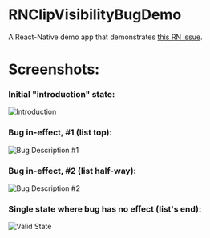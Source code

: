 # RNClipVisibilityBugDemo

A React-Native demo app that demonstrates [this RN issue](https://github.com/facebook/react-native/issues/23870).

# Screenshots:

### Initial "introduction" state:

![Introduction](/assets/screenshot0.png?raw=true "Introduction")

### Bug in-effect, #1 (list top):

![Bug Description #1](/assets/screenshot1.png?raw=true "Bug Description #1")

### Bug in-effect, #2 (list half-way):

![Bug Description #2](/assets/screenshot2.png?raw=true "Bug Description #2")

### Single state where bug has no effect (list's end):
![Valid State](/assets/screenshot3.png?raw=true "The single valid scroll-state")

